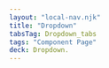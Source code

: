 ```yaml
---
layout: "local-nav.njk"
title: "Dropdown"
tabsTag: Dropdown_tabs
tags: "Component Page"
deck: Dropdown.
---
```

